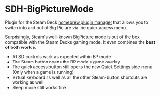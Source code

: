 # SDH-BigPictureMode
Plugin for the Steam Deck [homebrew plugin manager](https://github.com/SteamDeckHomebrew/PluginLoader) that allows you to switch into and out of Big Picture via the quick access menu.

Surprisingly, Steam's well-known BigPicture mode is out of the box compatible with the Steam Decks gaming mode. It even combines the **best of both worlds**:
- All SD controls work as expected within BP mode
- The Steam button opens the BP mode's game overlay
- The quick access button still opens the new Quick Settings side menu (Only when a game is running)
- Virtual keyboard as well as all the other Steam-button shortcuts are working as well
- Sleep mode still works fine
